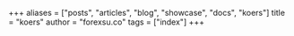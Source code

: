 +++
aliases = ["posts", "articles", "blog", "showcase", "docs", "koers"]
title = "koers"
author = "forexsu.co"
tags = ["index"]
+++
